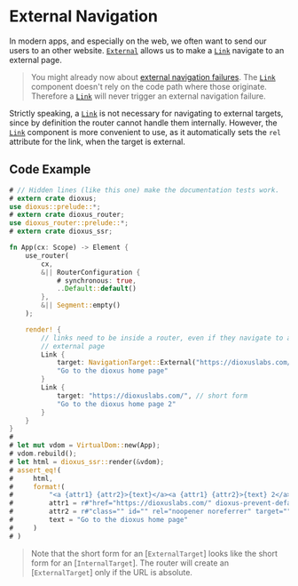 # External Navigation

In modern apps, and especially on the web, we often want to send our users to an
other website. [`External`] allows us to make a [`Link`] navigate to an
external page.

> You might already now about
> [external navigation failures](../failures/external.md). The [`Link`]
> component doesn't rely on the code path where those originate. Therefore a
> [`Link`] will never trigger an external navigation failure.

Strictly speaking, a [`Link`] is not necessary for navigating to external
targets, since by definition the router cannot handle them internally. However,
the [`Link`] component is more convenient to use, as it automatically sets the
`rel` attribute for the link, when the target is external.

## Code Example
```rust
# // Hidden lines (like this one) make the documentation tests work.
# extern crate dioxus;
use dioxus::prelude::*;
# extern crate dioxus_router;
use dioxus_router::prelude::*;
# extern crate dioxus_ssr;

fn App(cx: Scope) -> Element {
    use_router(
        cx,
        &|| RouterConfiguration {
            # synchronous: true,
            ..Default::default()
        },
        &|| Segment::empty()
    );

    render! {
        // links need to be inside a router, even if they navigate to an
        // external page
        Link {
            target: NavigationTarget::External("https://dioxuslabs.com/".into()),
            "Go to the dioxus home page"
        }
        Link {
            target: "https://dioxuslabs.com/", // short form
            "Go to the dioxus home page 2"
        }
    }
}
#
# let mut vdom = VirtualDom::new(App);
# vdom.rebuild();
# let html = dioxus_ssr::render(&vdom);
# assert_eq!(
#     html,
#     format!(
#         "<a {attr1} {attr2}>{text}</a><a {attr1} {attr2}>{text} 2</a>",
#         attr1 = r#"href="https://dioxuslabs.com/" dioxus-prevent-default="""#,
#         attr2 = r#"class="" id="" rel="noopener noreferrer" target="""#,
#         text = "Go to the dioxus home page"
#     )
# )
```

> Note that the short form for an [`ExternalTarget`] looks like the short form
> for an [`InternalTarget`]. The router will create an [`ExternalTarget`] only
> if the URL is absolute.

[`External`]: https://docs.rs/dioxus-router-core/latest/dioxus_router_core/navigation/enum.NavigationTarget.html#variant.External
[`Internal`]: https://docs.rs/dioxus-router-core/latest/dioxus_router_core/navigation/enum.NavigationTarget.html#variant.Internal
[`Link`]: https://docs.rs/dioxus-router/latest/dioxus_router/components/fn.Link.html
